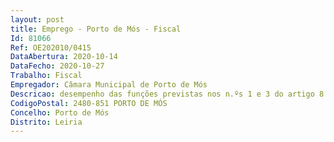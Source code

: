 ```yaml
--- 
layout: post
title: Emprego - Porto de Mós - Fiscal
Id: 81066
Ref: OE202010/0415
DataAbertura: 2020-10-14
DataFecho: 2020-10-27
Trabalho: Fiscal
Empregador: Câmara Municipal de Porto de Mós
Descricao: desempenho das funções previstas nos n.ºs 1 e 3 do artigo 8.º do Decreto Lei n.º 114 2019, de 20 de agosto, ao qual corresponde o grau 2 de complexidade funcional, na categoria de Fiscal da carreira especial de Fiscalização, bem como das funções seguintes  Proceder à fiscalização das obras e loteamentos particulares e obras de urbanização, garantindo que as mesmas decorram de acordo com os projetos aprovados, no respeito pelos condicionamentos fixados no licenciamento e dentro dos prazos concedidos  Integrar as comissões de vistoria e elaborar os respetivos autos destinados à emissão de alvarás de autorização e outros  Informar pedidos de ocupação da via pública  Informar pedidos de prorrogação de alvarás de licença de construção  Proceder à participação sobre o aparecimento de loteamentos e construções não licenciadas, ou de atividades que careçam de controlo prévio nos termos da lei e das competências da Divisão de Planeamento e Licenciamento Urbano  Propor o embargo de obras e processos de contraordenações sempre que as obras em execução estejam em violação das normas legais e regulamentares aplicáveis.
CodigoPostal: 2480-851 PORTO DE MÓS
Concelho: Porto de Mós
Distrito: Leiria
--- 
```

